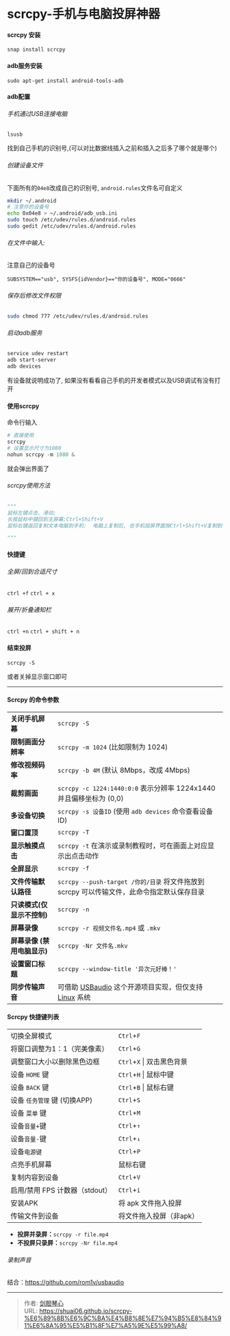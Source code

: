# scrcpy-手机与电脑投屏神器

  
  
  
#### scrcpy 安装

```
snap install scrcpy
```

#### adb服务安装
  
```
sudo apt-get install android-tools-adb
```

#### adb配置
  
###### 手机通过USB连接电脑

```
lsusb
```

找到自己手机的识别号,(可以对比数据线插入之前和插入之后多了哪个就是哪个)

###### 创建设备文件

下面所有的`04e8`改成自己的识别号, `android.rules`文件名可自定义

```bash
mkdir ~/.android
# 注意你的设备号
echo 0x04e8 > ~/.android/adb_usb.ini
sudo touch /etc/udev/rules.d/android.rules
sudo gedit /etc/udev/rules.d/android.rules

```

###### 在文件中输入:

注意自己的设备号

```
SUBSYSTEM=="usb", SYSFS{idVendor}=="你的设备号", MODE="0666"
```

###### 保存后修改文件权限

```bash
sudo chmod 777 /etc/udev/rules.d/android.rules
```

###### 启动adb服务

```bash
service udev restart
adb start-server
adb devices
```

有设备就说明成功了, 如果没有看看自己手机的开发者模式以及USB调试有没有打开



#### **使用scrcpy**

命令行输入

```python
# 直接使用
scrcpy
# 设置显示尺寸为1080
nohun scrcpy -m 1080 &  
```

就会弹出界面了



###### scrcpy使用方法

```python
"""
鼠标左键点击、滑动;
长按鼠标中键回到主屏幕;Ctrl+Shift+V
鼠标右键返回复制文本电脑到手机:  电脑上复制后, 在手机投屏界面按Ctrl+Shift+V复制到手机剪切板, 然后手机中粘贴手机到电脑: 手机上复制到剪切板中, 在投屏界面按下Ctrl+C键，再到电脑正常上粘贴传输文件: 直接在文件管理器复制粘贴

"""
```



#### 快捷键

###### 全屏/回到合适尺寸

`ctrl +f`    `ctrl + x`



###### 展开/折叠通知栏

`ctrl +n`   `ctrl + shift + n`



#### 结束投屏

`scrcpy -S`

或者关掉显示窗口即可

---

#### Scrcpy 的命令参数

|                             |                                                              |
| --------------------------- | ------------------------------------------------------------ |
| **关闭手机屏幕**            | `scrcpy -S`                                                  |
| **限制画面分辨率**          | `scrcpy -m 1024` (比如限制为 1024)                           |
| **修改视频码率**            | `scrcpy -b 4M` (默认 8Mbps，改成 4Mbps)                      |
| **裁剪画面**                | `scrcpy -c 1224:1440:0:0` 表示分辨率 1224x1440 并且偏移坐标为 (0,0) |
| **多设备切换**              | `scrcpy -s 设备ID` (使用 `adb devices` 命令查看设备ID)       |
| **窗口置顶**                | `scrcpy -T`                                                  |
| **显示触摸点击**            | `scrcpy -t` 在演示或录制教程时，可在画面上对应显示出点击动作 |
| **全屏显示**                | `scrcpy -f`                                                  |
| **文件传输默认路径**        | `scrcpy --push-target /你的/目录` 将文件拖放到 scrcpy 可以传输文件，此命令指定默认保存目录 |
| **只读模式(仅显示不控制)**  | `scrcpy -n`                                                  |
| **屏幕录像**                | `scrcpy -r 视频文件名.mp4` 或 `.mkv`                         |
| **屏幕录像 (禁用电脑显示)** | `scrcpy -Nr 文件名.mkv`                                      |
| **设置窗口标题**            | `scrcpy --window-title '异次元好棒！'`                       |
| **同步传输声音**            | 可借助 [USBaudio](https://github.com/rom1v/usbaudio) 这个开源项目实现，但仅支持 [Linux](https://www.iplaysoft.com/os/linux-platform) 系统 |



#### Scrcpy 快捷键列表

|                                |                            |
| ------------------------------ | -------------------------- |
| 切换全屏模式                   | `Ctrl`+`F`                 |
| 将窗口调整为1：1（完美像素）   | `Ctrl`+`G`                 |
| 调整窗口大小以删除黑色边框     | `Ctrl`+`X` \| 双击黑色背景 |
| 设备 `HOME` 键                 | `Ctrl`+`H` \| 鼠标中键     |
| 设备 `BACK` 键                 | `Ctrl`+`B` \| 鼠标右键     |
| 设备 `任务管理` 键 (切换APP)   | `Ctrl`+`S`                 |
| 设备 `菜单` 键                 | `Ctrl`+`M`                 |
| 设备`音量+`键                  | `Ctrl`+`↑`                 |
| 设备`音量-`键                  | `Ctrl`+`↓`                 |
| 设备`电源键`                   | `Ctrl`+`P`                 |
| 点亮手机屏幕                   | 鼠标右键                   |
| 复制内容到设备                 | `Ctrl`+`V`                 |
| 启用/禁用 FPS 计数器（stdout） | `Ctrl`+`i`                 |
| 安装APK                        | 将 apk 文件拖入投屏        |
| 传输文件到设备                 | 将文件拖入投屏（非apk）    |



- **投屏并录屏：**`scrcpy -r file.mp4`
- **不投屏只录屏：**`scrcpy -Nr file.mp4`



###### 录制声音

结合：https://github.com/rom1v/usbaudio



---

> 作者: [剑胆琴心](http://shuai06.github.io)  
> URL: https://shuai06.github.io/scrcpy-%E6%89%8B%E6%9C%BA%E4%B8%8E%E7%94%B5%E8%84%91%E6%8A%95%E5%B1%8F%E7%A5%9E%E5%99%A8/  

